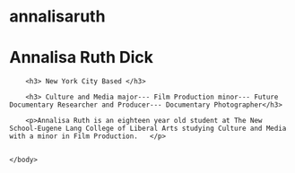 # annalisaruth
<!DOCTYPE html>
<html>
	<head>
		<meta charset="utf-8">
		<title>About Me</title>
	</head>
	<body>
		<h1> Annalisa Ruth Dick</h1>

		<h3> New York City Based </h3>

		<h3> Culture and Media major--- Film Production minor--- Future Documentary Researcher and Producer--- Documentary Photographer</h3>

		<p>Annalisa Ruth is an eighteen year old student at The New School-Eugene Lang College of Liberal Arts studying Culture and Media with a minor in Film Production.   </p>

		
	</body>
</html>
